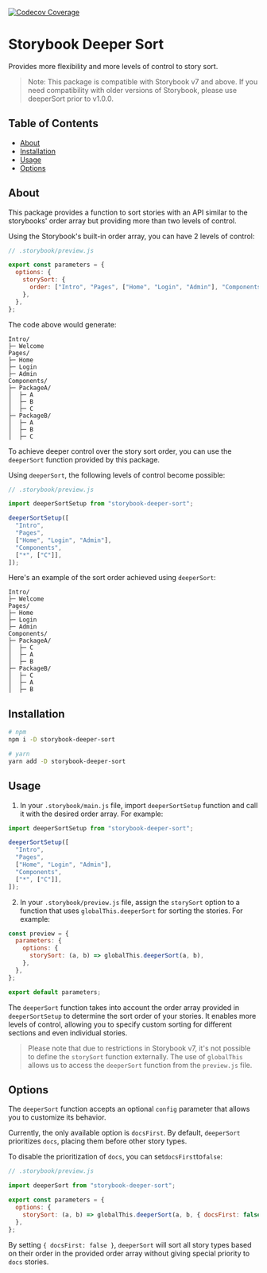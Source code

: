 [![Codecov Coverage](https://codecov.io/gh/alex-tavares/storybook-deeper-sort/branch/main/graph/badge.svg)](https://codecov.io/gh/alex-tavares/storybook-deeper-sort)

# Storybook Deeper Sort

Provides more flexibility and more levels of control to story sort.

> Note: This package is compatible with Storybook v7 and above. If you need compatibility with older versions of Storybook, please use deeperSort prior to v1.0.0.

## Table of Contents

- [About](#about)
- [Installation](#installation)
- [Usage](#usage)
- [Options](#options)

## About

This package provides a function to sort stories with an API similar to the storybooks' order array but providing more than two levels of control.

Using the Storybook's built-in order array, you can have 2 levels of control:

```js
// .storybook/preview.js

export const parameters = {
  options: {
    storySort: {
      order: ["Intro", "Pages", ["Home", "Login", "Admin"], "Components"],
    },
  },
};
```

The code above would generate:

```
Intro/
├─ Welcome
Pages/
├─ Home
├─ Login
├─ Admin
Components/
├─ PackageA/
│  ├─ A
│  ├─ B
│  ├─ C
├─ PackageB/
│  ├─ A
│  ├─ B
│  ├─ C
```

To achieve deeper control over the story sort order, you can use the `deeperSort` function provided by this package.

Using `deeperSort`, the following levels of control become possible:

```js
// .storybook/preview.js

import deeperSortSetup from "storybook-deeper-sort";

deeperSortSetup([
  "Intro",
  "Pages",
  ["Home", "Login", "Admin"],
  "Components",
  ["*", ["C"]],
]);
```

Here's an example of the sort order achieved using `deeperSort`:

```
Intro/
├─ Welcome
Pages/
├─ Home
├─ Login
├─ Admin
Components/
├─ PackageA/
│  ├─ C
│  ├─ A
│  ├─ B
├─ PackageB/
│  ├─ C
│  ├─ A
│  ├─ B
```

## Installation

```bash
# npm
npm i -D storybook-deeper-sort

# yarn
yarn add -D storybook-deeper-sort
```

## Usage

1. In your `.storybook/main.js` file, import `deeperSortSetup` function and call it with the desired order array. For example:

```js
import deeperSortSetup from "storybook-deeper-sort";

deeperSortSetup([
  "Intro",
  "Pages",
  ["Home", "Login", "Admin"],
  "Components",
  ["*", ["C"]],
]);
```

2. In your `.storybook/preview.js` file, assign the `storySort` option to a function that uses `globalThis.deeperSort` for sorting the stories. For example:

```js
const preview = {
  parameters: {
    options: {
      storySort: (a, b) => globalThis.deeperSort(a, b),
    },
  },
};

export default parameters;
```

The `deeperSort` function takes into account the order array provided in `deeperSortSetup` to determine the sort order of your stories. It enables more levels of control, allowing you to specify custom sorting for different sections and even individual stories.

> Please note that due to restrictions in Storybook v7, it's not possible to define the `storySort` function externally. The use of `globalThis` allows us to access the `deeperSort` function from the `preview.js` file.

## Options

The `deeperSort` function accepts an optional `config` parameter that allows you to customize its behavior.

Currently, the only available option is `docsFirst`. By default, `deeperSort` prioritizes `docs`, placing them before other story types.

To disable the prioritization of `docs`, you can set`docsFirst`to`false`:

```js
// .storybook/preview.js

import deeperSort from "storybook-deeper-sort";

export const parameters = {
  options: {
    storySort: (a, b) => globalThis.deeperSort(a, b, { docsFirst: false }),
  },
};
```

By setting `{ docsFirst: false }`, `deeperSort` will sort all story types based on their order in the provided order array without giving special priority to `docs` stories.
